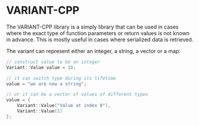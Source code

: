 VARIANT-CPP
===========

The VARIANT-CPP library is a simply library that can be used in cases where the exact type of function parameters or return values
is not known in advance. This is mostly useful in cases where serialized data is retrieved.

The variant can represent either an integer, a string, a vector or a map:

```c
// construct value to be an integer
Variant::Value value = 10;

// it can switch type during its lifetime
value = "we are now a string";

// or it can be a vector of values of different types
value = {
    Variant::Value("Value at index 0"),
    Variant::Value(1)
};
```
